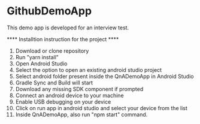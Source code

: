 # GithubDemoApp

This demo app is developed for an interview test.

**** Installtion instruction for the project ****

1. Download or clone repository
2. Run "yarn install" 
3. Open Android Studio
4. Select the option to open an existing android studio project
5. Select android folder present inside the QnADemoApp in Android Studio
6. Gradle Sync and Build will start
7. Download any missing SDK component if prompted
8. Connect an android device to your machine
9. Enable USB debugging on your device
10. Click on run app in android studio and select your device from the list
11. Inside QnADemoApp, also run "npm start" command.
